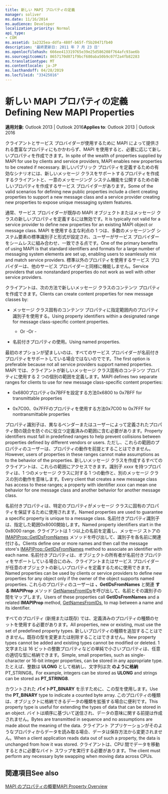 ```yaml
---
title: 新しい MAPI プロパティの定義
manager: soliver
ms.date: 11/16/2014
ms.audience: Developer
localization_priority: Normal
api_type:
- COM
ms.assetid: 1a2325ea-ddfa-480f-b65f-f5b20471fb40
description: '最終更新日: 2011 年 7 月 23 日'
ms.openlocfilehash: 666ee413319765e39e25d586208f764afc93ae6b
ms.sourcegitcommit: 8657170d071f9bcf680aba50b9c07f2a4fb82283
ms.translationtype: MT
ms.contentlocale: ja-JP
ms.lasthandoff: 04/28/2019
ms.locfileid: "33425016"
---
```

# <a name="defining-new-mapi-properties"></a><span data-ttu-id="63cfb-103">新しい MAPI プロパティの定義</span><span class="sxs-lookup"><span data-stu-id="63cfb-103">Defining New MAPI Properties</span></span>

  
  
<span data-ttu-id="63cfb-104">**適用対象**: Outlook 2013 | Outlook 2016</span><span class="sxs-lookup"><span data-stu-id="63cfb-104">**Applies to**: Outlook 2013 | Outlook 2016</span></span> 
  
<span data-ttu-id="63cfb-105">クライアントとサービス プロバイダーが使用するために MAPI によって提供される豊富なプロパティにもかかわらず、MAPI を使用すると、必要に応じて新しいプロパティを作成できます。</span><span class="sxs-lookup"><span data-stu-id="63cfb-105">In spite of the wealth of properties supplied by MAPI for use by clients and service providers, MAPI enables new properties to be created if necessary.</span></span> <span data-ttu-id="63cfb-106">新しいパブリック プロパティを定義するための有効なシナリオには、新しいメッセージ クラスをサポートするプロパティを作成するクライアントと、一意のメッセージング システム機能を公開するための新しいプロパティを作成するサービス プロバイダーがあります。</span><span class="sxs-lookup"><span data-stu-id="63cfb-106">Some of the valid scenarios for defining new public properties include a client creating properties to support a new message class and a service provider creating new properties to expose unique messaging system features.</span></span>
  
<span data-ttu-id="63cfb-107">通常、サービス プロバイダーが既存の MAPI オブジェクトまたはメッセージ クラスの新しいプロパティを定義するには無効です。</span><span class="sxs-lookup"><span data-stu-id="63cfb-107">It is typically not valid for a service provider to define new properties for an existing MAPI object or message class.</span></span> <span data-ttu-id="63cfb-108">MAPI を使用する主な利点の 1 つは、多数のメッセージング システム要素の標準識別子と形式が設定され、ユーザーがサービス プロバイダーをシームレスに組み合わせ、一致できる点です。</span><span class="sxs-lookup"><span data-stu-id="63cfb-108">One of the primary benefits of using MAPI is that standard identifiers and formats for a large number of messaging system elements are set up, enabling users to seamlessly mix and match service providers.</span></span> <span data-ttu-id="63cfb-109">標準以外のプロパティを使用するサービス プロバイダーは、他のサービス プロバイダーと同様に機能しません。</span><span class="sxs-lookup"><span data-stu-id="63cfb-109">Service providers that use nonstandard properties do not work as well with other service providers.</span></span> 
  
<span data-ttu-id="63cfb-110">クライアントは、次の方法で新しいメッセージ クラスのコンテンツ プロパティを作成できます。</span><span class="sxs-lookup"><span data-stu-id="63cfb-110">Clients can create content properties for new message classes by:</span></span>
  
- <span data-ttu-id="63cfb-111">メッセージ クラス固有のコンテンツ プロパティに指定範囲内のプロパティ識別子を使用する。</span><span class="sxs-lookup"><span data-stu-id="63cfb-111">Using property identifiers within a designated range for message class-specific content properties.</span></span>
    
    - <span data-ttu-id="63cfb-112">Or -</span><span class="sxs-lookup"><span data-stu-id="63cfb-112">Or -</span></span>
    
- <span data-ttu-id="63cfb-113">名前付きプロパティの使用。</span><span class="sxs-lookup"><span data-stu-id="63cfb-113">Using named properties.</span></span> 
    
<span data-ttu-id="63cfb-114">最初のオプションが望ましいのは、すべてのサービス プロバイダーが名前付きプロパティをサポートしている場合ではないのでです。</span><span class="sxs-lookup"><span data-stu-id="63cfb-114">The first option is preferable because not all service providers support named properties.</span></span> <span data-ttu-id="63cfb-115">MAPI では、クライアントが新しいメッセージ クラス固有のコンテンツ プロパティに使用する 2 つの個別の範囲を定義します。</span><span class="sxs-lookup"><span data-stu-id="63cfb-115">MAPI defines two separate ranges for clients to use for new message class-specific content properties:</span></span>
  
- <span data-ttu-id="63cfb-116">0x6800プロパティ0x7BFFを設定する方法</span><span class="sxs-lookup"><span data-stu-id="63cfb-116">0x6800 to 0x7BFF for transmittable properties</span></span>
    
- <span data-ttu-id="63cfb-117">0x7C00、0x7FFFのプロパティを使用する方法</span><span class="sxs-lookup"><span data-stu-id="63cfb-117">0x7C00 to 0x7FFF for nontransmittable properties</span></span>
    
<span data-ttu-id="63cfb-118">プロパティ識別子は、異なるベンダーまたはユーザーによって定義されたプロパティ間の競合を防ぐのに役立つ定義済みの範囲に含む必要があります。</span><span class="sxs-lookup"><span data-stu-id="63cfb-118">Property identifiers must fall in predefined ranges to help prevent collisions between properties defined by different vendors or users.</span></span> <span data-ttu-id="63cfb-119">ただし、これらの範囲のプロパティのユーザーは、プロパティの動作を前提とすることはできません。</span><span class="sxs-lookup"><span data-stu-id="63cfb-119">However, users of properties in these ranges cannot make assumptions as to the behavior of the properties.</span></span> <span data-ttu-id="63cfb-120">新しいメッセージ クラスを作成するすべてのクライアントは、これらの範囲にアクセスできます。識別子  _xxxx_ を持つプロパティは、1 つのメッセージ クラスに対する 1 つの動作と、別のメッセージ クラスの別の動作を意味します。</span><span class="sxs-lookup"><span data-stu-id="63cfb-120">Every client that creates a new message class has access to these ranges; a property with identifier  _xxxx_ can mean one behavior for one message class and another behavior for another message class.</span></span> 
  
<span data-ttu-id="63cfb-121">名前付きプロパティは、特定のプロパティがメッセージ クラスに固有のプロパティを保証するために使用されます。</span><span class="sxs-lookup"><span data-stu-id="63cfb-121">Named properties are used to guarantee a specific property is unique to a message class.</span></span> <span data-ttu-id="63cfb-122">名前付きプロパティ識別子は、指定した範囲0x8000開始します。</span><span class="sxs-lookup"><span data-stu-id="63cfb-122">Named property identifiers start in the 0x8000 range.</span></span> <span data-ttu-id="63cfb-123">クライアントは 1 つ以上の名前を定義し、メッセージ ストアの [IMAPIProp::GetIDsFromNames](imapiprop-getidsfromnames.md) メソッドを呼び出して、識別子を各名前に関連付ける。</span><span class="sxs-lookup"><span data-stu-id="63cfb-123">Clients define one or more names and then call the message store's [IMAPIProp::GetIDsFromNames](imapiprop-getidsfromnames.md) method to associate an identifier with each name.</span></span> <span data-ttu-id="63cfb-124">名前付きプロパティは、オブジェクトの所有者が名前付きプロパティをサポートしている場合にのみ、クライアントまたはサービス プロバイダーが任意のオブジェクトの新しいプロパティを定義するために使用できます。</span><span class="sxs-lookup"><span data-stu-id="63cfb-124">Named properties can be used by clients or service providers to define new properties for any object only if the owner of the object supports named properties.</span></span> <span data-ttu-id="63cfb-125">これらのプロパティのユーザーは **、GetIDsFromNames** と関連 **する IMAPIProp** メソッド [GetNamesFromIDs](imapiprop-getnamesfromids.md)を呼び出して、名前とその識別子の間をマップします。</span><span class="sxs-lookup"><span data-stu-id="63cfb-125">Users of these properties call **GetIDsFromNames** and a related **IMAPIProp** method, [GetNamesFromIDs](imapiprop-getnamesfromids.md), to map between a name and its identifier.</span></span>
  
<span data-ttu-id="63cfb-126">すべてのプロパティ (新規または既存) では、定義済みのプロパティの種類のセットを使用する必要があります。</span><span class="sxs-lookup"><span data-stu-id="63cfb-126">All properties, new or existing, must use the set of predefined property types.</span></span> <span data-ttu-id="63cfb-127">新しいプロパティの種類を追加することはできません。既存の型を変更または削除することはできません。</span><span class="sxs-lookup"><span data-stu-id="63cfb-127">New property types cannot be added and existing types cannot be modified or deleted.</span></span> <span data-ttu-id="63cfb-128">1 文字または 16 ビットの整数プロパティなどの単純で小さいプロパティは、任意の適切な型に格納できます。</span><span class="sxs-lookup"><span data-stu-id="63cfb-128">Simple, small properties, such as single-character or 16-bit integer properties, can be stored in any appropriate type.</span></span> <span data-ttu-id="63cfb-129">たとえば、整数は **ULONG** として格納し、文字列は次 **のように格納** PT_STRING8。</span><span class="sxs-lookup"><span data-stu-id="63cfb-129">For example, integers can be stored as **ULONG** and strings can be stored as **PT_STRING8**.</span></span> 
  
<span data-ttu-id="63cfb-130">カウントされた **バイトPT_BINARY** を示すために、この型を使用します。</span><span class="sxs-lookup"><span data-stu-id="63cfb-130">Use the **PT_BINARY** type to indicate a counted byte array.</span></span> <span data-ttu-id="63cfb-131">このプロパティの種類は、オブジェクトに格納できるデータの種類を拡張する場合に便利です。</span><span class="sxs-lookup"><span data-stu-id="63cfb-131">This property type is useful for extending the types of data that can be stored in an object.</span></span> <span data-ttu-id="63cfb-132">バイトは順序に基づいて送信され、データの意味に関する前提は作成されません。</span><span class="sxs-lookup"><span data-stu-id="63cfb-132">Bytes are transmitted in sequence and no assumptions are made about the meaning of the data.</span></span> <span data-ttu-id="63cfb-133">クライアント アプリケーションがそのようなプロパティからデータを読み取る場合、データは保存方法から変更されません。</span><span class="sxs-lookup"><span data-stu-id="63cfb-133">When a client application reads data out of such a property, the data is unchanged from how it was stored.</span></span> <span data-ttu-id="63cfb-134">クライアントは、CPU 間でデータを移動するときに必要なバイト スワップを実行する必要があります。</span><span class="sxs-lookup"><span data-stu-id="63cfb-134">The client must perform any necessary byte swapping when moving data across CPUs.</span></span> 
  
## <a name="see-also"></a><span data-ttu-id="63cfb-135">関連項目</span><span class="sxs-lookup"><span data-stu-id="63cfb-135">See also</span></span>



[<span data-ttu-id="63cfb-136">MAPI のプロパティの概要</span><span class="sxs-lookup"><span data-stu-id="63cfb-136">MAPI Property Overview</span></span>](mapi-property-overview.md)

